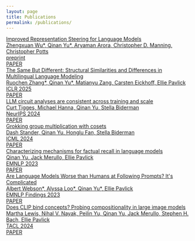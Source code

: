```yaml
---
layout: page
title: Publications
permalink: /publications/
---
```


<div class="publications-container">
  <a href="https://arxiv.org/abs/2505.20809" class="publication-box-link" target="_blank" rel="noopener noreferrer">
    <div class="publication-item">
      <div class="publication-title">
        <span class="paper-link">Improved Representation Steering for Language Models</span>
      </div>
      <div class="publication-authors">
        Zhengxuan Wu*, <span class="author-highlight">Qinan Yu*</span>, Aryaman Arora, Christopher D. Manning, Christopher Potts
      </div>
      <div class="publication-venue">
        preprint
      </div>
      <div class="publication-links">
        <a href="https://arxiv.org/abs/2505.20809" class="button is-small is-outlined is-link" onclick="event.stopPropagation();" target="_blank" rel="noopener noreferrer">PAPER</a>
      </div>
    </div>
  </a>

  <a href="https://arxiv.org/abs/2410.09223" class="publication-box-link" target="_blank" rel="noopener noreferrer">
    <div class="publication-item">
      <div class="publication-title">
        <span class="paper-link">The Same But Different: Structural Similarities and Differences in Multilingual Language Modeling</span>
      </div>
      <div class="publication-authors">
        Ruochen Zhang*, <span class="author-highlight">Qinan Yu*</span>, Matianyu Zang, Carsten Eickhoff, Ellie Pavlick
      </div>
      <div class="publication-venue">
        ICLR 2025
      </div>
      <div class="publication-links">
        <a href="https://arxiv.org/abs/2410.09223" class="button is-small is-outlined is-link" onclick="event.stopPropagation();" target="_blank" rel="noopener noreferrer">PAPER</a>
      </div>
    </div>
  </a>

  <a href="https://arxiv.org/abs/2407.10827" class="publication-box-link" target="_blank" rel="noopener noreferrer">
    <div class="publication-item">
      <div class="publication-title">
        <span class="paper-link">LLM circuit analyses are consistent across training and scale</span>
      </div>
      <div class="publication-authors">
        Curt Tigges, Michael Hanna, <span class="author-highlight">Qinan Yu</span>, Stella Biderman
      </div>
      <div class="publication-venue">
        NeurIPS 2024
      </div>
      <div class="publication-links">
        <a href="https://arxiv.org/abs/2407.10827" class="button is-small is-outlined is-link" onclick="event.stopPropagation();" target="_blank" rel="noopener noreferrer">PAPER</a>
      </div>
    </div>
  </a>
  
  <a href="https://arxiv.org/abs/2312.06581" class="publication-box-link" target="_blank" rel="noopener noreferrer">
    <div class="publication-item">
      <div class="publication-title">
        <span class="paper-link">Grokking group multiplication with cosets</span>
      </div>
      <div class="publication-authors">
        Dash Stander, <span class="author-highlight">Qinan Yu</span>, Honglu Fan, Stella Biderman
      </div>
      <div class="publication-venue">
        ICML 2024
      </div>
      <div class="publication-links">
        <a href="https://arxiv.org/abs/2312.06581" class="button is-small is-outlined is-link" onclick="event.stopPropagation();" target="_blank" rel="noopener noreferrer">PAPER</a>
      </div>
    </div>
  </a>
  
  <a href="https://arxiv.org/abs/2310.15910" class="publication-box-link" target="_blank" rel="noopener noreferrer">
    <div class="publication-item">
      <div class="publication-title">
        <span class="paper-link">Characterizing mechanisms for factual recall in language models</span>
      </div>
      <div class="publication-authors">
        <span class="author-highlight">Qinan Yu</span>, Jack Merullo, Ellie Pavlick
      </div>
      <div class="publication-venue">
        EMNLP 2023
      </div>
      <div class="publication-links">
        <a href="https://arxiv.org/abs/2310.15910" class="button is-small is-outlined is-link" onclick="event.stopPropagation();" target="_blank" rel="noopener noreferrer">PAPER</a>
      </div>
    </div>
  </a>
  
  <a href="https://arxiv.org/abs/2301.07085" class="publication-box-link" target="_blank" rel="noopener noreferrer">
    <div class="publication-item">
      <div class="publication-title">
        <span class="paper-link">Are Language Models Worse than Humans at Following Prompts? It's Complicated</span>
      </div>
      <div class="publication-authors">
        Albert Webson*, Alyssa Loo*, <span class="author-highlight">Qinan Yu*</span>, Ellie Pavlick
      </div>
      <div class="publication-venue">
        EMNLP Findings 2023
      </div>
      <div class="publication-links">
        <a href="https://arxiv.org/abs/2301.07085" class="button is-small is-outlined is-link" onclick="event.stopPropagation();" target="_blank" rel="noopener noreferrer">PAPER</a>
      </div>
    </div>
  </a>
  
  <a href="https://arxiv.org/abs/2212.10537" class="publication-box-link" target="_blank" rel="noopener noreferrer">
    <div class="publication-item">
      <div class="publication-title">
        <span class="paper-link">Does CLIP bind concepts? Probing compositionality in large image models</span>
      </div>
      <div class="publication-authors">
        Martha Lewis, Nihal V. Nayak, Peilin Yu, <span class="author-highlight">Qinan Yu</span>, Jack Merullo, Stephen H. Bach, Ellie Pavlick
      </div>
      <div class="publication-venue">
        TACL 2024
      </div>
      <div class="publication-links">
        <a href="https://arxiv.org/abs/2212.10537" class="button is-small is-outlined is-link" onclick="event.stopPropagation();" target="_blank" rel="noopener noreferrer">PAPER</a>
      </div>
    </div>
  </a>
</div> 